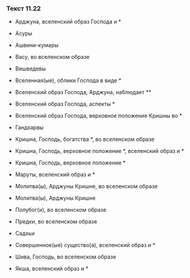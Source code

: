 ### Текст 11.22

- Арджуна, вселенский образ Господа и *

- Асуры

- Ашвини-кумары

- Васу, во вселенском образе

- Вишведевы

- Вселенная(ые), облики Господа в виде *

- Вселенский образ Господа, Арджуна, наблюдает **

- Вселенский образ Господа, аспекты *

- Вселенский образ Господа, верховное положение Кришны во *

- Гандхарвы

- Кришна, Господь, богатства *, во вселенском образе

- Кришна, Господь, верховное положение *, вселенский образ и *

- Кришна, Господь, верховное положение *

- Маруты, вселенский образ и *

- Молитва(ы), Арджуны Кришне, во вселенском образе

- Молитва(ы), Арджуны Кришне

- Полубог(и), во вселенском образе

- Предки, во вселенском образе

- Садхьи

- Совершенное(ые) существо(а), вселенский образ и *

- Шива, Господь, во вселенском образе

- Якша, вселенский образ и *
	
